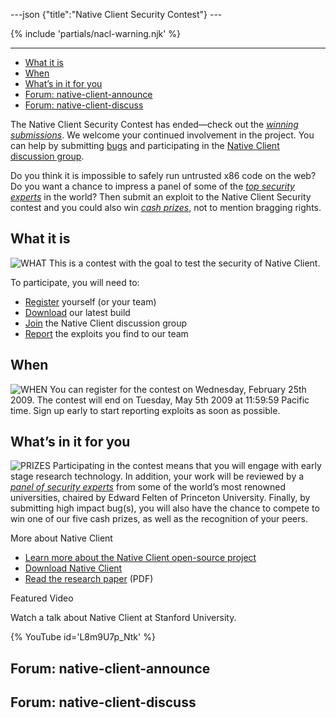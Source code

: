 ---json {"title":"Native Client Security Contest"} ---

{% include 'partials/nacl-warning.njk' %}

------------------------------------------------------------------------

-   <a href="#what-it-is" id="id1" class="reference internal">What it is</a>
-   <a href="#when" id="id2" class="reference internal">When</a>
-   <a href="#what-s-in-it-for-you" id="id3" class="reference internal">What’s in it for you</a>
-   <a href="#forum-native-client-announce" id="id4" class="reference internal">Forum: native-client-announce</a>
-   <a href="#forum-native-client-discuss" id="id5" class="reference internal">Forum: native-client-discuss</a>

The Native Client Security Contest has ended—check out the <a href="/docs/native-client/community/security-contest/index#contest-winners" class="reference internal"><em>winning submissions</em></a>. We welcome your continued involvement in the project. You can help by submitting <a href="http://code.google.com/p/nativeclient/issues/list" class="reference external">bugs</a> and participating in the <a href="http://groups.google.com/group/native-client-discuss" class="reference external">Native Client discussion group</a>.

Do you think it is impossible to safely run untrusted x86 code on the web? Do you want a chance to impress a panel of some of the <a href="/docs/native-client/community/security-contest/index#contest-judges" class="reference internal"><em>top security experts</em></a> in the world? Then submit an exploit to the Native Client Security contest and you could also win <a href="/docs/native-client/community/security-contest/contest-faq#contest-faq-prizes" class="reference internal"><em>cash prizes</em></a>, not to mention bragging rights.

What it is
----------

![WHAT](/docs/native-client/images/code-32.gif) This is a contest with the goal to test the security of Native Client.

To participate, you will need to:

-   <a href="http://nativeclientsecuritycontest.appspot.com/register" class="reference external">Register</a> yourself (or your team)
-   <a href="http://code.google.com/p/nativeclient/wiki/Downloads?tm=2" class="reference external">Download</a> our latest build
-   <a href="https://groups.google.com/group/native-client-discuss" class="reference external">Join</a> the Native Client discussion group
-   <a href="https://code.google.com/p/nativeclient/issues" class="reference external">Report</a> the exploits you find to our team

When
----

![WHEN](/docs/native-client/images/calendar-32.gif) You can register for the contest on Wednesday, February 25th 2009. The contest will end on Tuesday, May 5th 2009 at 11:59:59 Pacific time. Sign up early to start reporting exploits as soon as possible.

What’s in it for you
--------------------

![PRIZES](/docs/native-client/images/gift-32.gif) Participating in the contest means that you will engage with early stage research technology. In addition, your work will be reviewed by a <a href="/docs/native-client/community/security-contest/index#contest-judges" class="reference internal"><em>panel of security experts</em></a> from some of the world’s most renowned universities, chaired by Edward Felten of Princeton University. Finally, by submitting high impact bug(s), you will also have the chance to compete to win one of our five cash prizes, as well as the recognition of your peers.

More about Native Client

-   <a href="http://code.google.com/p/nativeclient" class="reference external">Learn more about the Native Client open-source project</a>
-   <a href="http://code.google.com/p/nativeclient/wiki/Downloads?tm=2" class="reference external">Download Native Client</a>
-   <a href="http://static.googleusercontent.com/external_content/untrusted_dlcp/research.google.com/en/us/pubs/archive/34913.pdf" class="reference external">Read the research paper</a> (PDF)

Featured Video

Watch a talk about Native Client at Stanford University.

{% YouTube id='L8m9U7p\_Ntk' %}

Forum: native-client-announce
-----------------------------

Forum: native-client-discuss
----------------------------
